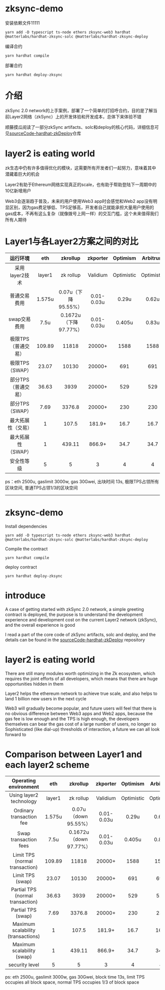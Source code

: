 # zksync-demo

安装依赖文件11111
```
yarn add -D typescript ts-node ethers zksync-web3 hardhat @matterlabs/hardhat-zksync-solc @matterlabs/hardhat-zksync-deploy
```

编译合约
```
yarn hardhat compile
```

部署合约
```
yarn hardhat deploy-zksync
```

# 介绍

zkSync 2.0 network的上手案例，部署了一个简单的打招呼合约，目的是了解当前Layer2网络（zkSync）上的开发体验和开发成本，总体下来体验不错

顺藤摸瓜阅读了一部分zkSync artifacts、solc和deploy的核心代码，详细信息可见[sourceCode-hardhat-zkDeploy](https://github.com/hedgezhu/sourceCode-hardhat-zkDeploy)仓库

# layer2 is eating world

zk生态中仍有许多值得优化的模块，这需要所有开发者们一起努力，意味着其中潜藏着巨大的机会

Layer2有助于Ethereum网络实现真正的scale，也有助于帮助登陆下一周期中的10亿新增用户

Web3会逐渐趋于普及，未来的用户使用Web3 app时会感觉和Web2 app没有明显区别，因为gas费足够低、TPS足够高，开发者自己就能承担大量用户使用的gas成本，不再有这么复杂（就像拨号上网一样）的交互门槛，这个未来值得我们所有人期待

# Layer1与各Layer2方案之间的对比

| 运行环境  | eth  | zkrollup | zkporter | Optimism | Arbitrum | AnyTrust |
| :----:  | :-:  | :-: | :-:  | :-: | :-:  | :-: |
| 采用layer2技术 | layer1  | zk rollup | Validium  | Optimistic | Optimistic  | Plasma |
| 普通交易费用 | 1.575u | 0.07u（下降95.55%） | 0.01-0.03u  | 0.29u | 0.62u  | 同zkporter |
| swap交易费用 | 7.5u | 0.1672u（下降97.77%） | 0.01-0.03u  | 0.405u | 0.83u  | 同zkporter |
| 极限TPS（普通交易） | 109.89 | 11818 | 20000+  | 1588 | 1588  | 同zkporter |
| 极限TPS（SWAP） | 23.07 | 10130 | 20000+  | 691 | 691  | 同zkporter |
| 部分TPS（普通交易） | 36.63 | 3939 | 20000+  | 529 | 529  | 同zkporter |
| 部分TPS（SWAP） | 7.69 | 3376.8 | 20000+  | 230 | 230  | 同zkporter |
| 最大拓展性（交易） | 1 | 107.5 | 181.9+  | 16.7 | 16.7  | 同zkporter |
| 最大拓展性（SWAP） | 1 | 439.11 | 866.9+  | 34.7 | 34.7  | 同zkporter |
| 安全性等级 | 5 | 5 | 3  | 4 | 4  | 2 |

ps：eth 2500u, gaslimit 3000w, gas 30Gwei, 出块时间 13s, 极限TPS占领所有区块空间, 普通TPS占领1/3的区块空间

---

# zksync-demo

Install dependencies
```
yarn add -D typescript ts-node ethers zksync-web3 hardhat @matterlabs/hardhat-zksync-solc @matterlabs/hardhat-zksync-deploy
```

Compile the contract
```
yarn hardhat compile
```

deploy contract
```
yarn hardhat deploy-zksync
```

# introduce

A case of getting started with zkSync 2.0 network, a simple greeting contract is deployed, the purpose is to understand the development experience and development cost on the current Layer2 network (zkSync), and the overall experience is good

I read a part of the core code of zkSync artifacts, solc and deploy, and the details can be found in the [sourceCode-hardhat-zkDeploy](https://github.com/hedgezhu/sourceCode-hardhat-zkDeploy) repository

# layer2 is eating world

There are still many modules worth optimizing in the Zk ecosystem, which requires the joint efforts of all developers, which means that there are huge opportunities hidden in them

Layer2 helps the ethereum network to achieve true scale, and also helps to land 1 billion new users in the next cycle

Web3 will gradually become popular, and future users will feel that there is no obvious difference between Web3 apps and Web2 apps, because the gas fee is low enough and the TPS is high enough, the developers themselves can bear the gas cost of a large number of users, no longer so Sophisticated (like dial-up) thresholds of interaction, a future we can all look forward to

# Comparison between Layer1 and each layer2 scheme

| Operating environment  | eth  | zkrollup | zkporter | Optimism | Arbitrum | AnyTrust |
| :----:  | :-:  | :-: | :-:  | :-: | :-:  | :-: |
| Using layer2 technology | layer1  | zk rollup | Validium  | Optimistic | Optimistic  | Plasma |
| Ordinary transaction fee | 1.575u | 0.07u（down 95.55%） | 0.01-0.03u  | 0.29u | 0.62u  | same as zkporter |
| Swap transaction fees | 7.5u | 0.1672u（down 97.77%） | 0.01-0.03u  | 0.405u | 0.83u  | same as zkporter |
| Limit TPS (normal transaction) | 109.89 | 11818 | 20000+  | 1588 | 1588  | same as zkporter |
| Limit TPS (swap) | 23.07 | 10130 | 20000+  | 691 | 691  | same as zkporter |
| Partial TPS (normal transaction) | 36.63 | 3939 | 20000+  | 529 | 529  | same as zkporter |
| Partial TPS (swap) | 7.69 | 3376.8 | 20000+  | 230 | 230  | same as zkporter |
| Maximum scalability (transactions) | 1 | 107.5 | 181.9+  | 16.7 | 16.7  | same as zkporter |
| Maximum scalability (swap) | 1 | 439.11 | 866.9+  | 34.7 | 34.7  | same as zkporter |
| security level | 5 | 5 | 3  | 4 | 4  | 2 |

ps: eth 2500u, gaslimit 3000w, gas 30Gwei, block time 13s, limit TPS occupies all block space, normal TPS occupies 1/3 of block space

